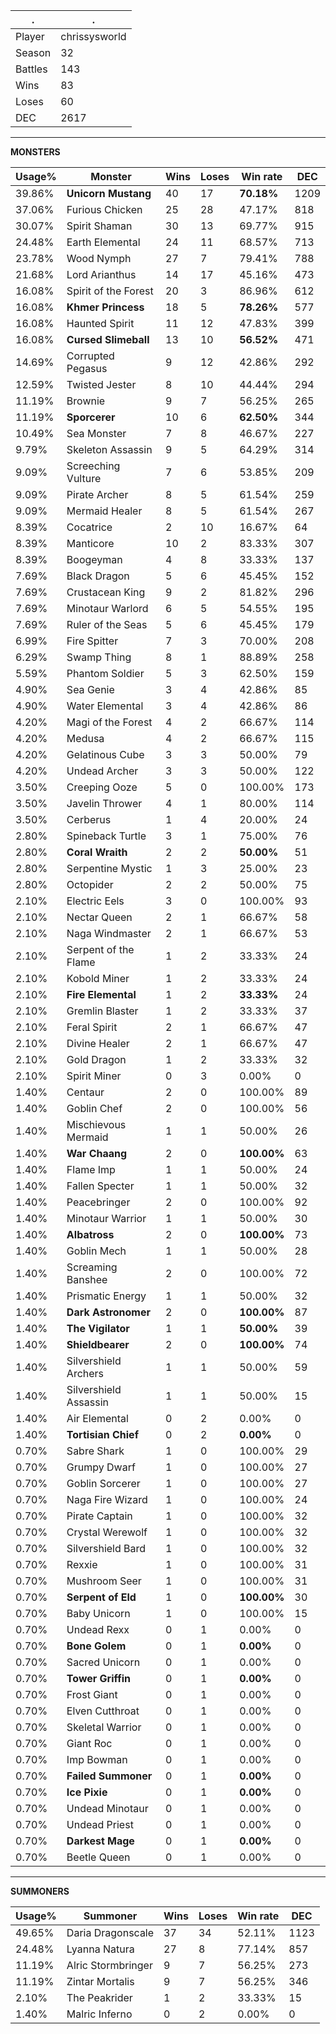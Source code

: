 .|.
|-|-
Player|chrissysworld
Season|32
Battles|143
Wins|83
Loses|60
DEC|2617

---
**MONSTERS**

Usage%|Monster|Wins|Loses|Win rate|DEC|
-|-|-|-|-|-|
39.86%|**Unicorn Mustang**|40|17|**70.18%**|1209|
37.06%|Furious Chicken|25|28|47.17%|818|
30.07%|Spirit Shaman|30|13|69.77%|915|
24.48%|Earth Elemental|24|11|68.57%|713|
23.78%|Wood Nymph|27|7|79.41%|788|
21.68%|Lord Arianthus|14|17|45.16%|473|
16.08%|Spirit of the Forest|20|3|86.96%|612|
16.08%|**Khmer Princess**|18|5|**78.26%**|577|
16.08%|Haunted Spirit|11|12|47.83%|399|
16.08%|**Cursed Slimeball**|13|10|**56.52%**|471|
14.69%|Corrupted Pegasus|9|12|42.86%|292|
12.59%|Twisted Jester|8|10|44.44%|294|
11.19%|Brownie|9|7|56.25%|265|
11.19%|**Sporcerer**|10|6|**62.50%**|344|
10.49%|Sea Monster|7|8|46.67%|227|
9.79%|Skeleton Assassin|9|5|64.29%|314|
9.09%|Screeching Vulture|7|6|53.85%|209|
9.09%|Pirate Archer|8|5|61.54%|259|
9.09%|Mermaid Healer|8|5|61.54%|267|
8.39%|Cocatrice|2|10|16.67%|64|
8.39%|Manticore|10|2|83.33%|307|
8.39%|Boogeyman|4|8|33.33%|137|
7.69%|Black Dragon|5|6|45.45%|152|
7.69%|Crustacean King|9|2|81.82%|296|
7.69%|Minotaur Warlord|6|5|54.55%|195|
7.69%|Ruler of the Seas|5|6|45.45%|179|
6.99%|Fire Spitter|7|3|70.00%|208|
6.29%|Swamp Thing|8|1|88.89%|258|
5.59%|Phantom Soldier|5|3|62.50%|159|
4.90%|Sea Genie|3|4|42.86%|85|
4.90%|Water Elemental|3|4|42.86%|86|
4.20%|Magi of the Forest|4|2|66.67%|114|
4.20%|Medusa|4|2|66.67%|115|
4.20%|Gelatinous Cube|3|3|50.00%|79|
4.20%|Undead Archer|3|3|50.00%|122|
3.50%|Creeping Ooze|5|0|100.00%|173|
3.50%|Javelin Thrower|4|1|80.00%|114|
3.50%|Cerberus|1|4|20.00%|24|
2.80%|Spineback Turtle|3|1|75.00%|76|
2.80%|**Coral Wraith**|2|2|**50.00%**|51|
2.80%|Serpentine Mystic|1|3|25.00%|23|
2.80%|Octopider|2|2|50.00%|75|
2.10%|Electric Eels|3|0|100.00%|93|
2.10%|Nectar Queen|2|1|66.67%|58|
2.10%|Naga Windmaster|2|1|66.67%|53|
2.10%|Serpent of the Flame|1|2|33.33%|24|
2.10%|Kobold Miner|1|2|33.33%|24|
2.10%|**Fire Elemental**|1|2|**33.33%**|24|
2.10%|Gremlin Blaster|1|2|33.33%|37|
2.10%|Feral Spirit|2|1|66.67%|47|
2.10%|Divine Healer|2|1|66.67%|47|
2.10%|Gold Dragon|1|2|33.33%|32|
2.10%|Spirit Miner|0|3|0.00%|0|
1.40%|Centaur|2|0|100.00%|89|
1.40%|Goblin Chef|2|0|100.00%|56|
1.40%|Mischievous Mermaid|1|1|50.00%|26|
1.40%|**War Chaang**|2|0|**100.00%**|63|
1.40%|Flame Imp|1|1|50.00%|24|
1.40%|Fallen Specter|1|1|50.00%|32|
1.40%|Peacebringer|2|0|100.00%|92|
1.40%|Minotaur Warrior|1|1|50.00%|30|
1.40%|**Albatross**|2|0|**100.00%**|73|
1.40%|Goblin Mech|1|1|50.00%|28|
1.40%|Screaming Banshee|2|0|100.00%|72|
1.40%|Prismatic Energy|1|1|50.00%|32|
1.40%|**Dark Astronomer**|2|0|**100.00%**|87|
1.40%|**The Vigilator**|1|1|**50.00%**|39|
1.40%|**Shieldbearer**|2|0|**100.00%**|74|
1.40%|Silvershield Archers|1|1|50.00%|59|
1.40%|Silvershield Assassin|1|1|50.00%|15|
1.40%|Air Elemental|0|2|0.00%|0|
1.40%|**Tortisian Chief**|0|2|**0.00%**|0|
0.70%|Sabre Shark|1|0|100.00%|29|
0.70%|Grumpy Dwarf|1|0|100.00%|27|
0.70%|Goblin Sorcerer|1|0|100.00%|27|
0.70%|Naga Fire Wizard|1|0|100.00%|24|
0.70%|Pirate Captain|1|0|100.00%|32|
0.70%|Crystal Werewolf|1|0|100.00%|32|
0.70%|Silvershield Bard|1|0|100.00%|32|
0.70%|Rexxie|1|0|100.00%|31|
0.70%|Mushroom Seer|1|0|100.00%|31|
0.70%|**Serpent of Eld**|1|0|**100.00%**|30|
0.70%|Baby Unicorn|1|0|100.00%|15|
0.70%|Undead Rexx|0|1|0.00%|0|
0.70%|**Bone Golem**|0|1|**0.00%**|0|
0.70%|Sacred Unicorn|0|1|0.00%|0|
0.70%|**Tower Griffin**|0|1|**0.00%**|0|
0.70%|Frost Giant|0|1|0.00%|0|
0.70%|Elven Cutthroat|0|1|0.00%|0|
0.70%|Skeletal Warrior|0|1|0.00%|0|
0.70%|Giant Roc|0|1|0.00%|0|
0.70%|Imp Bowman|0|1|0.00%|0|
0.70%|**Failed Summoner**|0|1|**0.00%**|0|
0.70%|**Ice Pixie**|0|1|**0.00%**|0|
0.70%|Undead Minotaur|0|1|0.00%|0|
0.70%|Undead Priest|0|1|0.00%|0|
0.70%|**Darkest Mage**|0|1|**0.00%**|0|
0.70%|Beetle Queen|0|1|0.00%|0|

---
**SUMMONERS**

Usage%|Summoner|Wins|Loses|Win rate|DEC|
-|-|-|-|-|-|
49.65%|Daria Dragonscale|37|34|52.11%|1123|
24.48%|Lyanna Natura|27|8|77.14%|857|
11.19%|Alric Stormbringer|9|7|56.25%|273|
11.19%|Zintar Mortalis|9|7|56.25%|346|
2.10%|The Peakrider|1|2|33.33%|15|
1.40%|Malric Inferno|0|2|0.00%|0|
